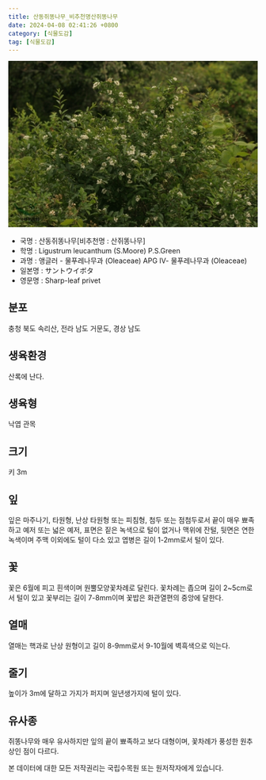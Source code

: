 ```yaml
---
title: 산동쥐똥나무_비추천명산쥐똥나무
date: 2024-04-08 02:41:26 +0800
category: [식물도감]
tag: [식물도감]
---
```




![산동쥐똥나무[비추천명 : 산쥐똥나무]](/assets/img/fileUpload/plants/basic/Oleaceae/Ligustrum/9338/9338_1_th2.jpg)
- 국명 : 산동쥐똥나무[비추천명 : 산쥐똥나무]
- 학명 : Ligustrum leucanthum (S.Moore) P.S.Green
- 과명 : 앵글러 - 물푸레나무과 (Oleaceae) APG Ⅳ- 물푸레나무과 (Oleaceae)
- 일본명 : サントウイボタ
- 영문명 : Sharp-leaf privet


## 분포
충청 북도 속리산, 전라 남도 거문도, 경상 남도
## 생육환경
산록에 난다.
## 생육형
낙엽 관목
## 크기
키 3m
## 잎
잎은 마주나기, 타원형, 난상 타원형 또는 피침형, 첨두 또는 점첨두로서 끝이 매우 뾰족하고 예저 또는 넓은 예저, 표면은 짙은 녹색으로 털이 없거나 맥위에 잔털, 뒷면은 연한 녹색이며 주맥 이외에도 털이 다소 있고 엽병은 길이 1-2mm로서 털이 있다.
## 꽃
꽃은 6월에 피고 흰색이며 원뿔모양꽃차례로 달린다. 꽃차례는 좁으며 길이 2~5cm로서 털이 있고 꽃부리는 길이 7-8mm이며 꽃밥은 화관열편의 중앙에 달한다.
## 열매
열매는 핵과로 난상 원형이고 길이 8-9mm로서 9-10월에 벽흑색으로 익는다.
## 줄기
높이가 3m에 달하고 가지가 퍼지며 일년생가지에 털이 있다.
## 유사종
쥐똥나무와 매우 유사하지만 잎의 끝이 뾰족하고 보다 대형이며, 꽃차례가 풍성한 원추상인 점이 다르다. 






본 데이터에 대한 모든 저작권리는 국립수목원 또는 원저작자에게 있습니다.
